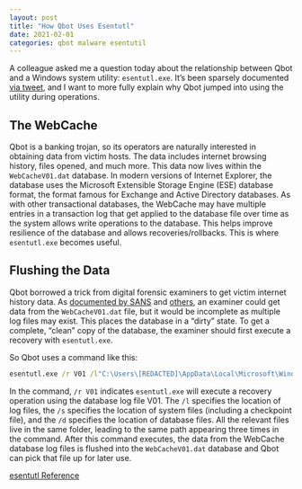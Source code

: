 ```yaml
---
layout: post
title: "How Qbot Uses Esentutl"
date: 2021-02-01
categories: qbot malware esentutil
---
```


A colleague asked me a question today about the relationship between Qbot and a Windows system utility: `esentutl.exe`. It’s been sparsely documented [via tweet](https://twitter.com/redcanary/status/1334224870536712192), and I want to more fully explain why Qbot jumped into using the utility during operations.

## The WebCache

Qbot is a banking trojan, so its operators are naturally interested in obtaining data from victim hosts. The data includes internet browsing history, files opened, and much more. This data now lives within the `WebCacheV01.dat` database. In modern versions of Internet Explorer, the database uses the Microsoft Extensible Storage Engine (ESE) database format, the format famous for Exchange and Active Directory databases. As with other transactional databases, the WebCache may have multiple entries in a transaction log that get applied to the database file over time as the system allows write operations to the database. This helps improve resilience of the database and allows recoveries/rollbacks. This is where `esentutl.exe` becomes useful.

## Flushing the Data

Qbot borrowed a trick from digital forensic examiners to get victim internet history data. As [documented by SANS](https://www.sans.org/blog/ese-databases-are-dirty/) and [others](https://dfironthemountain.wordpress.com/2018/12/06/locked-file-access-using-esentutl-exe/), an examiner could get data from the `WebCacheV01.dat` file, but it would be incomplete as multiple log files may exist. This places the database in a “dirty” state. To get a complete, “clean” copy of the database, the examiner should first execute a recovery with `esentutl.exe`.

So Qbot uses a command like this:

```bat
esentutl.exe /r V01 /l"C:\Users\[REDACTED]\AppData\Local\Microsoft\Windows\WebCache" /s"C:\Users\[REDACTED]\AppData\Local\Microsoft\Windows\WebCache" /d"C:\Users\[REDACTED]\AppData\Local\Microsoft\Windows\WebCache"
```

In the command, `/r V01` indicates `esentutl.exe` will execute a recovery operation using the database log file V01. The `/l` specifies the location of log files, the `/s` specifies the location of system files (including a checkpoint file), and the `/d` specifies the location of database files. All the relevant files live in the same folder, leading to the same path appearing three times in the command. After this command executes, the data from the WebCache database log files is flushed into the `WebCacheV01.dat` database and Qbot can pick that file up for later use.

[esentutl Reference](https://docs.microsoft.com/en-us/previous-versions/windows/it-pro/windows-server-2012-r2-and-2012/hh875546(v=ws.11))